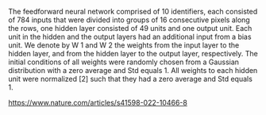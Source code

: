 The feedforward neural network comprised of 10 identifiers, each consisted of 784 inputs that were divided into groups of 16 consecutive pixels along the rows, one hidden layer consisted of 49 units and one output unit.
Each unit in the hidden and the output layers had an additional input from a bias unit. We denote by W 1 and W 2 the weights from the input layer to the hidden layer, and from the hidden layer to the output layer, respectively. The initial conditions of all weights were randomly chosen from a Gaussian distribution with a zero average and Std equals 1.
All weights to each hidden unit were normalized [2] such that they had a zero average and Std equals 1. 

https://www.nature.com/articles/s41598-022-10466-8

